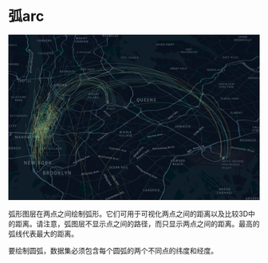 # 弧arc

![21](../img/21.png)

弧形图层在两点之间绘制弧形。它们可用于可视化两点之间的距离以及比较3D中的距离。请注意，弧图层不显示点之间的路径，而只显示两点之间的距离。最高的弧线代表最大的距离。

要绘制圆弧，数据集必须包含每个圆弧的两个不同点的纬度和经度。